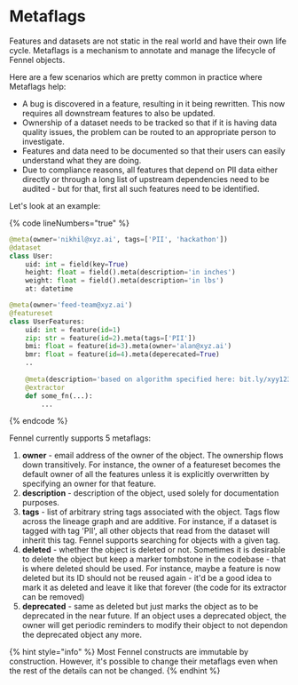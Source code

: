 # Metaflags

Features and datasets are not static in the real world and have their own life cycle. Metaflags is a mechanism to annotate and manage the lifecycle of Fennel objects.&#x20;

Here are a few scenarios which are pretty common in practice where Metaflags help:

* A bug is discovered in a feature, resulting in it being rewritten. This now requires all downstream features to also be updated.&#x20;
* Ownership of a dataset needs to be tracked so that if it is having data quality issues, the problem can be routed to an appropriate person to investigate.
* Features and data need to be documented so that their users can easily understand what they are doing.&#x20;
* Due to compliance reasons, all features that depend on PII data either directly or through a long list of upstream dependencies need to be audited - but for that, first all such features need to be identified.&#x20;

Let's look at an example:

{% code lineNumbers="true" %}
```python
@meta(owner='nikhil@xyz.ai', tags=['PII', 'hackathon'])
@dataset
class User:
    uid: int = field(key=True)
    height: float = field().meta(description='in inches')
    weight: float = field().meta(description='in lbs')
    at: datetime

@meta(owner='feed-team@xyz.ai')
@featureset
class UserFeatures:
    uid: int = feature(id=1)
    zip: str = feature(id=2).meta(tags=['PII'])
    bmi: float = feature(id=3).meta(owner='alan@xyz.ai')        
    bmr: float = feature(id=4).meta(deperecated=True)
    ..
    
    @meta(description='based on algorithm specified here: bit.ly/xyy123')
    @extractor
    def some_fn(...):
        ...
```
{% endcode %}

Fennel currently supports 5 metaflags:

1. **owner** - email address of the owner of the object. The ownership flows down transitively. For instance, the owner of a featureset becomes the default owner of all the features unless it is explicitly overwritten by specifying an owner for that feature.&#x20;
2. **description** - description of the object, used solely for documentation purposes.&#x20;
3. **tags** - list of arbitrary string tags associated with the object. Tags flow across the lineage graph and are additive. For instance, if a dataset is tagged with tag 'PII', all other objects that read from the dataset will inherit this tag. Fennel supports searching for objects with a given tag.&#x20;
4. **deleted** - whether the object is deleted or not. Sometimes it is desirable to delete the object but keep a marker tombstone in the codebase - that is where deleted should be used. For instance, maybe a feature is now deleted but its ID should not be reused again - it'd be a good idea to mark it as deleted and leave it like that forever (the code for its extractor can be removed)
5. **deprecated** - same as deleted but just marks the object as to be deprecated in the near future. If an object uses a deprecated object, the owner will get periodic reminders to modify their object to not dependon the deprecated object any more.&#x20;

{% hint style="info" %}
Most Fennel constructs are immutable by construction. However, it's possible to change their metaflags even when the rest of the details can not be changed.
{% endhint %}
